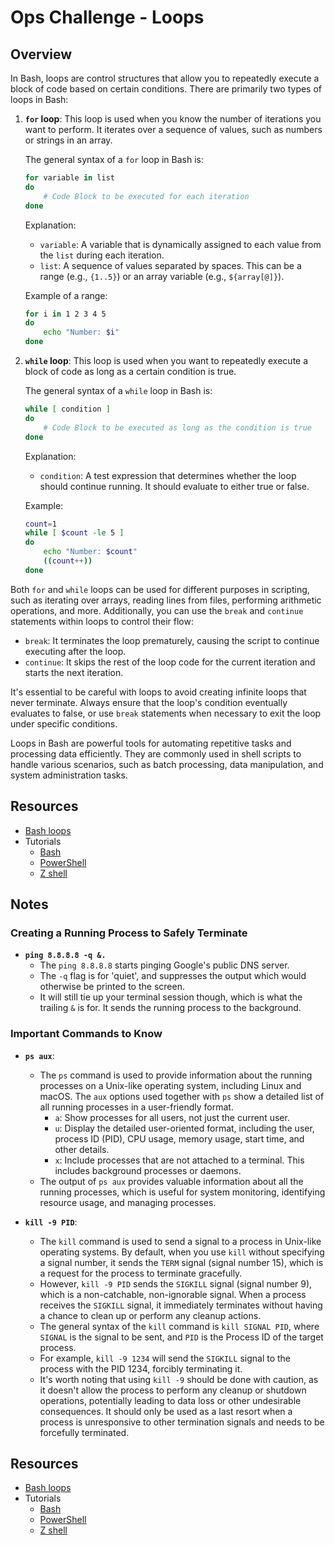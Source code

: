 # Ops Challenge - Loops

## Overview

In Bash, loops are control structures that allow you to repeatedly execute a block of code based on certain conditions. There are primarily two types of loops in Bash:

1. **`for` loop**: This loop is used when you know the number of iterations you want to perform. It iterates over a sequence of values, such as numbers or strings in an array.

   The general syntax of a `for` loop in Bash is:

   ```bash
   for variable in list
   do
       # Code Block to be executed for each iteration
   done
   ```

   Explanation:
   - `variable`: A variable that is dynamically assigned to each value from the `list` during each iteration.
   - `list`: A sequence of values separated by spaces. This can be a range (e.g., `{1..5}`) or an array variable (e.g., `${array[@]}`).

   Example of a range:
   ```bash
   for i in 1 2 3 4 5
   do
       echo "Number: $i"
   done
   ```

2. **`while` loop**: This loop is used when you want to repeatedly execute a block of code as long as a certain condition is true.

   The general syntax of a `while` loop in Bash is:

   ```bash
   while [ condition ]
   do
       # Code Block to be executed as long as the condition is true
   done
   ```

   Explanation:
   - `condition`: A test expression that determines whether the loop should continue running. It should evaluate to either true or false.

   Example:
   ```bash
   count=1
   while [ $count -le 5 ]
   do
       echo "Number: $count"
       ((count++))
   done
   ```

Both `for` and `while` loops can be used for different purposes in scripting, such as iterating over arrays, reading lines from files, performing arithmetic operations, and more. Additionally, you can use the `break` and `continue` statements within loops to control their flow:

- `break`: It terminates the loop prematurely, causing the script to continue executing after the loop.
- `continue`: It skips the rest of the loop code for the current iteration and starts the next iteration.

It's essential to be careful with loops to avoid creating infinite loops that never terminate. Always ensure that the loop's condition eventually evaluates to false, or use `break` statements when necessary to exit the loop under specific conditions.

Loops in Bash are powerful tools for automating repetitive tasks and processing data efficiently. They are commonly used in shell scripts to handle various scenarios, such as batch processing, data manipulation, and system administration tasks.

## Resources

- [Bash loops](https://ryanstutorials.net/bash-scripting-tutorial/bash-loops.php)
- Tutorials
  - [Bash](demo/bash.md)
  - [PowerShell](demo/powershell.md)
  - [Z shell](demo/zsh.md)

## Notes

### Creating a Running Process to Safely Terminate

- **`ping 8.8.8.8 -q &.`**
  - The `ping 8.8.8.8` starts pinging Google's public DNS server.
  - The `-q` flag is for 'quiet', and suppresses the output which would otherwise be printed to the screen.
  - It will still tie up your terminal session though, which is what the trailing `&` is for. It sends the running process to the background.

### Important Commands to Know

- **`ps aux`**:
  - The `ps` command is used to provide information about the running processes on a Unix-like operating system, including Linux and macOS. The `aux` options used together with `ps` show a detailed list of all running processes in a user-friendly format.
    - `a`: Show processes for all users, not just the current user.
    - `u`: Display the detailed user-oriented format, including the user, process ID (PID), CPU usage, memory usage, start time, and other details.
    - `x`: Include processes that are not attached to a terminal. This includes background processes or daemons.
  - The output of `ps aux` provides valuable information about all the running processes, which is useful for system monitoring, identifying resource usage, and managing processes.

- **`kill -9 PID`**:
  - The `kill` command is used to send a signal to a process in Unix-like operating systems. By default, when you use `kill` without specifying a signal number, it sends the `TERM` signal (signal number 15), which is a request for the process to terminate gracefully.
  - However, `kill -9 PID` sends the `SIGKILL` signal (signal number 9), which is a non-catchable, non-ignorable signal. When a process receives the `SIGKILL` signal, it immediately terminates without having a chance to clean up or perform any cleanup actions.
  - The general syntax of the `kill` command is `kill SIGNAL PID`, where `SIGNAL` is the signal to be sent, and `PID` is the Process ID of the target process.
  - For example, `kill -9 1234` will send the `SIGKILL` signal to the process with the PID 1234, forcibly terminating it.
  - It's worth noting that using `kill -9` should be done with caution, as it doesn't allow the process to perform any cleanup or shutdown operations, potentially leading to data loss or other undesirable consequences. It should only be used as a last resort when a process is unresponsive to other termination signals and needs to be forcefully terminated.

## Resources

- [Bash loops](https://ryanstutorials.net/bash-scripting-tutorial/bash-loops.php)
- Tutorials
  - [Bash](demo/bash.md)
  - [PowerShell](demo/powershell.md)
  - [Z shell](demo/zsh.md)
